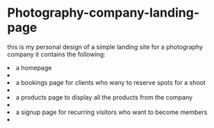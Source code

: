 # Photography-company-landing-page
this is my personal design of a simple landing site for a photography company
it contains the following: 


<li>a homepage<li>

<li>a bookings page for clients who wany to reserve spots for a shoot<li>

<li>a products page to display all the products from the company<li>

<li>a signup page for recurring visitors who want to become members<li>
